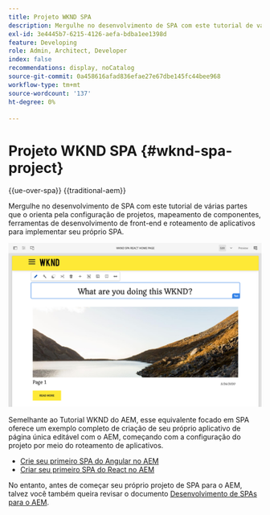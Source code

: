 ```yaml
---
title: Projeto WKND SPA
description: Mergulhe no desenvolvimento de SPA com este tutorial de várias partes que o orienta pela configuração de projetos, mapeamento de componentes, ferramentas de desenvolvimento de front-end e roteamento de aplicativos para implementar seu próprio SPA usando o React e o Angular.
exl-id: 3e4445b7-6215-4126-aefa-bdba1ee1398d
feature: Developing
role: Admin, Architect, Developer
index: false
recommendations: display, noCatalog
source-git-commit: 0a458616afad836efae27e67dbe145fc44bee968
workflow-type: tm+mt
source-wordcount: '137'
ht-degree: 0%

---
```



# Projeto WKND SPA {#wknd-spa-project}

{{ue-over-spa}}
{{traditional-aem}}

Mergulhe no desenvolvimento de SPA com este tutorial de várias partes que o orienta pela configuração de projetos, mapeamento de componentes, ferramentas de desenvolvimento de front-end e roteamento de aplicativos para implementar seu próprio SPA.

![Projeto WKND SPA](assets/wknd-spa-project.png)

Semelhante ao Tutorial WKND do AEM, esse equivalente focado em SPA oferece um exemplo completo de criação de seu próprio aplicativo de página única editável com o AEM, começando com a configuração do projeto por meio do roteamento de aplicativos.

* [Crie seu primeiro SPA do Angular no AEM](https://experienceleague.adobe.com/docs/experience-manager-learn/getting-started-with-aem-headless/spa-editor/angular/overview.html)
* [Criar seu primeiro SPA do React no AEM](https://experienceleague.adobe.com/docs/experience-manager-learn/getting-started-with-aem-headless/spa-editor/react/overview.html)

No entanto, antes de começar seu próprio projeto de SPA para o AEM, talvez você também queira revisar o documento [Desenvolvimento de SPAs para o AEM](developing.md).
